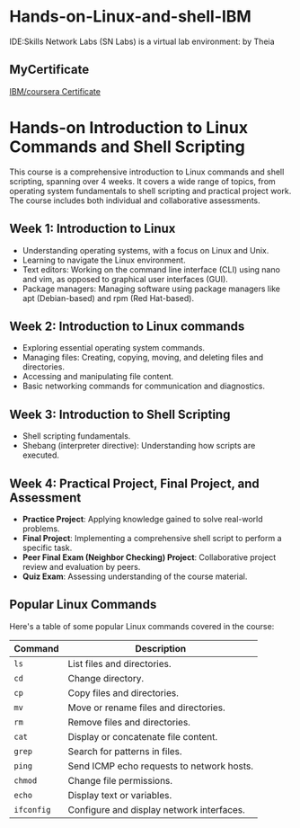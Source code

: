 # Hands-on-Linux-and-shell-IBM

IDE:Skills Network Labs (SN Labs) is a virtual lab environment: by Theia
## MyCertificate
[IBM/coursera Certificate](https://www.coursera.org/account/accomplishments/verify/EHTQ3PQXGZV6)


# Hands-on Introduction to Linux Commands and Shell Scripting

This course is a comprehensive introduction to Linux commands and shell scripting, spanning over 4 weeks. It covers a wide range of topics, from operating system fundamentals to shell scripting and practical project work. The course includes both individual and collaborative assessments.

## Week 1: Introduction to Linux
- Understanding operating systems, with a focus on Linux and Unix.
- Learning to navigate the Linux environment.
- Text editors: Working on the command line interface (CLI) using nano and vim, as opposed to graphical user interfaces (GUI).
- Package managers: Managing software using package managers like apt (Debian-based) and rpm (Red Hat-based).

## Week 2: Introduction to Linux commands
- Exploring essential operating system commands.
- Managing files: Creating, copying, moving, and deleting files and directories.
- Accessing and manipulating file content.
- Basic networking commands for communication and diagnostics.

## Week 3: Introduction to Shell Scripting
- Shell scripting fundamentals.
- Shebang (interpreter directive): Understanding how scripts are executed.
  

## Week 4: Practical Project, Final Project, and Assessment
- **Practice Project**: Applying knowledge gained to solve real-world problems.
- **Final Project**: Implementing a comprehensive shell script to perform a specific task.
- **Peer Final Exam (Neighbor Checking) Project**: Collaborative project review and evaluation by peers.
- **Quiz Exam**: Assessing understanding of the course material.

## Popular Linux Commands

Here's a table of some popular Linux commands covered in the course:

| Command   | Description                                        |
|-----------|----------------------------------------------------|
| `ls`      | List files and directories.                       |
| `cd`      | Change directory.                                 |
| `cp`      | Copy files and directories.                       |
| `mv`      | Move or rename files and directories.             |
| `rm`      | Remove files and directories.                     |
| `cat`     | Display or concatenate file content.              |
| `grep`    | Search for patterns in files.                     |
| `ping`    | Send ICMP echo requests to network hosts.         |
| `chmod`   | Change file permissions.                          |
| `echo`    | Display text or variables.                        |
| `ifconfig`| Configure and display network interfaces.         |

